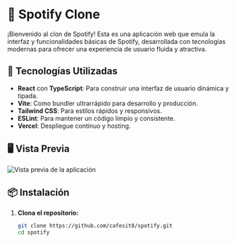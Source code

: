 # 🎵 Spotify Clone

¡Bienvenido al clon de Spotify! Esta es una aplicación web que emula la interfaz y funcionalidades básicas de Spotify, desarrollada con tecnologías modernas para ofrecer una experiencia de usuario fluida y atractiva.

## 🚀 Tecnologías Utilizadas

- **React** con **TypeScript**: Para construir una interfaz de usuario dinámica y tipada.
- **Vite**: Como bundler ultrarrápido para desarrollo y producción.
- **Tailwind CSS**: Para estilos rápidos y responsivos.
- **ESLint**: Para mantener un código limpio y consistente.
- **Vercel**: Despliegue continuo y hosting.

## 🖥️ Vista Previa

![Vista previa de la aplicación](./public/preview.png)

## 📦 Instalación

1. **Clona el repositorio:**

   ```bash
   git clone https://github.com/cafesit8/spotify.git
   cd spotify
